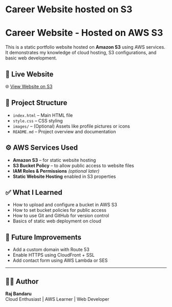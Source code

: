 # Career Website hosted on S3
# Career Website - Hosted on AWS S3

This is a static portfolio website hosted on **Amazon S3** using AWS services. It demonstrates my knowledge of cloud hosting, S3 configurations, and basic web development.

## 🔗 Live Website

🌐 [View Website on S3](http://careerbucket-1.s3-website-us-east-1.amazonaws.com)

## 📁 Project Structure

- `index.html` – Main HTML file
- `style.css` – CSS styling
- `images/` – (Optional) Assets like profile pictures or icons
- `README.md` – Project overview and documentation

## ⚙️ AWS Services Used

- **Amazon S3** – for static website hosting
- **S3 Bucket Policy** – to allow public access to website files
- **IAM Roles & Permissions** *(optional later)*
- **Static Website Hosting** enabled in S3 properties

## ✅ What I Learned

- How to upload and configure a bucket in AWS S3
- How to set bucket policies for public access
- How to use Git and GitHub for version control
- Basics of static web deployment on cloud

## 🧠 Future Improvements

- Add a custom domain with Route 53
- Enable HTTPS using CloudFront + SSL
- Add contact form using AWS Lambda or SES

---

## 👨‍💻 Author

**Raj Bandaru**  
Cloud Enthusiast | AWS Learner | Web Developer